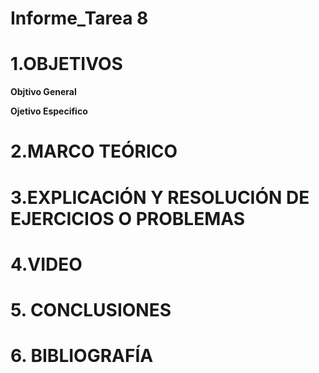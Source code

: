 # Informe_Tarea 8 
# **1.OBJETIVOS**

**Objtivo  General**

**Ojetivo Especifico**

# **2.MARCO TEÓRICO**


# **3.EXPLICACIÓN Y RESOLUCIÓN DE EJERCICIOS O PROBLEMAS**


# **4.VIDEO**



# **5. CONCLUSIONES**


# **6. BIBLIOGRAFÍA**

